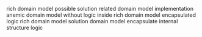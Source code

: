 rich domain model possible solution related domain model implementation anemic domain model without logic inside rich domain model encapsulated logic rich domain model solution domain model encapsulate internal structure logic